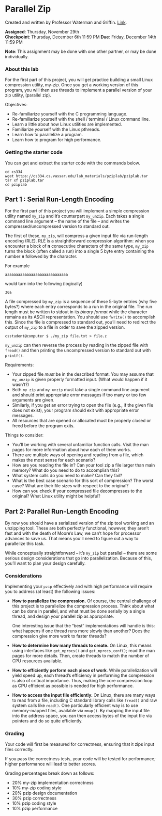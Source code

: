 # Parallel Zip

Created and written by Professor Waterman and Griffin. [Link](https://cs334.cs.vassar.edu/assignments/pziplab/).

**Assigned**: Thursday, November 29th  
**Checkpoint**: Thursday, December 6th 11:59 PM **Due**: Friday, December 14th 11:59 PM

**Note**: This assignment may be done with one other partner, or may be done individually.

### About this lab

For the first part of this project, you will get practice building a small Linux compression utility, my-zip. Once you get a working version of this program, you will then use threads to implement a parallel version of your zip utility, (parallel zip).

Objectives:

*   Re-familiarize yourself with the C programming language.
*   Re-familiarize yourself with the shell / terminal / Linux command line.
*   Learn a little about how Linux utilities are implemented.
*   Familiarize yourself with the Linux pthreads.
*   Learn how to parallelize a program.
*   Learn how to program for high performance.

### Getting the starter code

You can get and extract the starter code with the commands below.

    cd cs334
    wget https://cs334.cs.vassar.edu/lab_materials/pziplab/pziplab.tar
    tar xf pziplab.tar
    cd pziplab

## Part 1 : Serial Run-Length Encoding

For the first part of this project you will implement a simple compression utility named `my_zip` and it’s counterpart `my_unzip`. Each takes a single command line argument – the name of the file – and writes the compressed/uncompressed version to standard out.

The first of these, `my_zip`, will compress a given input file via run-length encoding (RLE). RLE is a straightforward compression algorithm: when you encounter a block of **n** consecutive characters of the same type, `my_zip` turns the block (often called a run) into a single 5 byte entry containing the number **n** followed by the character.

For example

    aaaaaaaaaaaaaaaaaaaaaaaaaaaaa

would turn into the following (logically)

    30a

A file compressed by `my_zip` is a sequence of these 5-byte entries (why five bytes?) where each entry corresponds to a run in the original file. The run length must be written to stdout in its _binary format_ while the character remains as its ASCII representation. You should use `fwrite()` to accomplish this. Since the file is compressed to standard out, you’ll need to redirect the output of `my_zip` to a file in order to save the zipped version.

    csstudent@computer $ ./my_zip file.txt > file.z

`my_unzip` can then reverse the process by reading in the zipped file with `fread()` and then printing the uncompressed version to standard out with `printf()`.

Requirements:

*   Your zipped file _must_ be in the described format. You may assume that `my_unzip` is given properly formatted input. (What would happen if it wasn’t?)
*   Both `my_zip` and `my_unzip` must take a single command line argument and should print appropriate error messages if too many or too few arguments are given.
*   Similarly, if you get an error trying to open the file (e.g., if the given file does not exist), your program should exit with appropriate error messages.
*   All resources that are opened or allocated must be properly closed or freed before the program exits.

Things to consider:

*   You’ll be working with several unfamiliar function calls. Visit the man pages for more information about how each of them works.
*   There are multiple ways of opening and reading from a file, which makes the most sense for each scenario?
*   How are you reading the file in? Can your tool zip a file larger than main memory? What do you need to do to accomplish this?
*   What system calls do you need to make? Can they fail?
*   What is the best case scenario for this sort of compression? The worst case? What are their file sizes with respect to the original?
*   How can you check if your compressed file decompresses to the original? What Linux utility might be helpful?

## Part 2: Parallel Run-Length Encoding

By now you should have a serialized version of the zip tool working and an unzipping tool. These are both perfectly functional, however, they aren’t fast and with the death of Moore’s Law, we can’t hope for processor advances to save us. That means you’ll need to figure out a way to parallelize this task.

While conceptually straightforward – it’s `my_zip` but parallel – there are some serious design considerations that go into parallelization. Because of this, you’ll want to plan your design carefully.

### Considerations

Implementing your `pzip` effectively and with high performance will require you to address (at least) the following issues:

*   **How to parallelize the compression.** Of course, the central challenge of this project is to parallelize the compression process. Think about what can be done in parallel, and what must be done serially by a single thread, and design your parallel zip as appropriate.

    One interesting issue that the “best” implementations will handle is this: what happens if one thread runs more slowly than another? Does the compression give more work to faster threads?

*   **How to determine how many threads to create.** On Linux, this means using interfaces like `get_nprocs()` and `get_nprocs_conf()`; read the man pages for more details. Then, create threads to match the number of CPU resources available.

*   **How to efficiently perform each piece of work**. While parallelization will yield speed up, each thread’s efficiency in performing the compression is also of critical importance. Thus, making the core compression loop as CPU efficient as possible is needed for high performance.

*   **How to access the input file efficiently**. On Linux, there are many ways to read from a file, including C standard library calls like `fread()` and raw system calls like `read()`. One particularly efficient way is to use memory-mapped files, available via `mmap()`. By mapping the input file into the address space, you can then access bytes of the input file via pointers and do so quite efficiently.

### Grading

Your code will first be measured for correctness, ensuring that it zips input files correctly.

If you pass the correctness tests, your code will be tested for performance; higher performance will lead to better scores.

Grading percentages break down as follows:

*   20% my-zip implementation correctness
*   10% my-zip coding style
*   20% pzip design documentation
*   30% pzip correctness
*   10% pzip coding style
*   10% pzip performance
